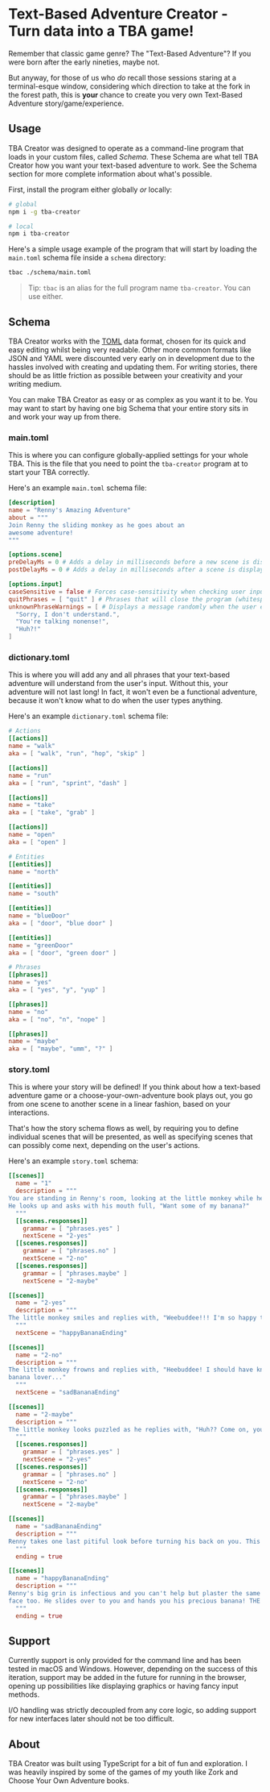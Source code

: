 # Text-Based Adventure Creator - Turn data into a TBA game!

Remember that classic game genre? The "Text-Based Adventure"? If you were born after the
early nineties, maybe not.

But anyway, for those of us who *do* recall those sessions staring at a terminal-esque window,
considering which direction to take at the fork in the forest path, this is **your** chance to
create you very own Text-Based Adventure story/game/experience.

## Usage

TBA Creator was designed to operate as a command-line program that loads in your custom files,
called *Schema*. These Schema are what tell TBA Creator how you want your text-based adventure
to work. See the Schema section for more complete information about what's possible.

First, install the program either globally *or* locally:

```bash
# global
npm i -g tba-creator

# local
npm i tba-creator
```

Here's a simple usage example of the program that will start by loading the `main.toml`
schema file inside a `schema` directory:

```bash
tbac ./schema/main.toml
```

> Tip: `tbac` is an alias for the full program name `tba-creator`. You can use either.

## Schema

TBA Creator works with the [TOML](https://github.com/toml-lang/toml) data format, chosen for
its quick and easy editing whilst being very readable. Other more common formats like JSON and
YAML were discounted very early on in development due to the hassles involved with creating
and updating them. For writing stories, there should be as little friction as possible between
your creativity and your writing medium.

You can make TBA Creator as easy or as complex as you want it to be. You may want to start by
having one big Schema that your entire story sits in and work your way up from there.

### main.toml

This is where you can configure globally-applied settings for your whole TBA. This is the file
that you need to point the `tba-creator` program at to start your TBA correctly.

Here's an example `main.toml` schema file:

```toml
[description]
name = "Renny's Amazing Adventure"
about = """
Join Renny the sliding monkey as he goes about an
awesome adventure!
"""

[options.scene]
preDelayMs = 0 # Adds a delay in milliseconds before a new scene is displayed
postDelayMs = 0 # Adds a delay in milliseconds after a scene is displayed (before allowing input)

[options.input]
caseSensitive = false # Forces case-sensitivity when checking user input
quitPhrases = [ "quit" ] # Phrases that will close the program (whitespace is ignored)
unknownPhraseWarnings = [ # Displays a message randomly when the user enters an unknown phrase
  "Sorry, I don't understand.",
  "You're talking nonense!",
  "Huh?!"
]
```

### dictionary.toml

This is where you will add any and all phrases that your text-based adventure will understand
from the user's input. Without this, your adventure will not last long! In fact, it won't even
be a functional adventure, because it won't know what to do when the user types anything.

Here's an example `dictionary.toml` schema file:

```toml
# Actions
[[actions]]
name = "walk"
aka = [ "walk", "run", "hop", "skip" ]

[[actions]]
name = "run"
aka = [ "run", "sprint", "dash" ]

[[actions]]
name = "take"
aka = [ "take", "grab" ]

[[actions]]
name = "open"
aka = [ "open" ]

# Entities
[[entities]]
name = "north"

[[entities]]
name = "south"

[[entities]]
name = "blueDoor"
aka = [ "door", "blue door" ]

[[entities]]
name = "greenDoor"
aka = [ "door", "green door" ]

# Phrases
[[phrases]]
name = "yes"
aka = [ "yes", "y", "yup" ]

[[phrases]]
name = "no"
aka = [ "no", "n", "nope" ]

[[phrases]]
name = "maybe"
aka = [ "maybe", "umm", "?" ]
```

### story.toml

This is where your story will be defined! If you think about how a text-based adventure game or
a choose-your-own-adventure book plays out, you go from one scene to another scene in a linear
fashion, based on your interactions.

That's how the story schema flows as well, by requiring you to define individual scenes that will
be presented, as well as specifying scenes that can possibly come next, depending on the user's
actions.

Here's an example `story.toml` schema:

```toml
[[scenes]]
  name = "1"
  description = """
You are standing in Renny's room, looking at the little monkey while he eats his banana.
He looks up and asks with his mouth full, "Want some of my banana?"
  """
  [[scenes.responses]]
    grammar = [ "phrases.yes" ]
    nextScene = "2-yes"
  [[scenes.responses]]
    grammar = [ "phrases.no" ]
    nextScene = "2-no"
  [[scenes.responses]]
    grammar = [ "phrases.maybe" ]
    nextScene = "2-maybe"

[[scenes]]
  name = "2-yes"
  description = """
The little monkey smiles and replies with, "Weebuddee!!! I'm so happy that you also love bananas!" 
  """
  nextScene = "happyBananaEnding"

[[scenes]]
  name = "2-no"
  description = """
The little monkey frowns and replies with, "Heebuddee! I should have known you weren't a true
banana lover..." 
  """
  nextScene = "sadBananaEnding"

[[scenes]]
  name = "2-maybe"
  description = """
The little monkey looks puzzled as he replies with, "Huh?? Come on, you must have an opinion!"
  """
  [[scenes.responses]]
    grammar = [ "phrases.yes" ]
    nextScene = "2-yes"
  [[scenes.responses]]
    grammar = [ "phrases.no" ]
    nextScene = "2-no"
  [[scenes.responses]]
    grammar = [ "phrases.maybe" ]
    nextScene = "2-maybe"

[[scenes]]
  name = "sadBananaEnding"
  description = """
Renny takes one last pitiful look before turning his back on you. This is where your journey ends!
  """
  ending = true

[[scenes]]
  name = "happyBananaEnding"
  description = """
Renny's big grin is infectious and you can't help but plaster the same cheeky smile on your own
face too. He slides over to you and hands you his precious banana! THE END!
  """
  ending = true
```

## Support

Currently support is only provided for the command line and has been tested in macOS and Windows.
However, depending on the success of this iteration, support may be added in the future for
running in the browser, opening up possibilities like displaying graphics or having fancy
input methods.

I/O handling was strictly decoupled from any core logic, so adding support for new interfaces
later should not be too difficult.

## About

TBA Creator was built using TypeScript for a bit of fun and exploration. I was heavily inspired
by some of the games of my youth like Zork and Choose Your Own Adventure books.
